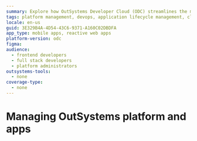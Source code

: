```yaml
---
summary: Explore how OutSystems Developer Cloud (ODC) streamlines the management of OutSystems platforms and applications.
tags: platform management, devops, application lifecycle management, cloud services, agile development
locale: en-us
guid: 3E329B4A-4D54-43C6-9371-A160C02DBDFA
app_type: mobile apps, reactive web apps
platform-version: odc
figma:
audience:
  - frontend developers
  - full stack developers
  - platform administrators
outsystems-tools:
  - none
coverage-type:
  - none
---
```


# Managing OutSystems platform and apps
